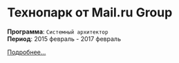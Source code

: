 # Технопарк от Mail.ru Group

**Программа**: `Системный архитектор`  
**Период**: 2015 февраль - 2017 февраль  

[Подробнее...](posts/techpark_course/index)  
